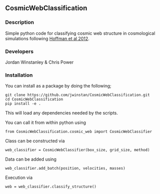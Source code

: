 ## CosmicWebClassification 

### Description
Simple python code for classifying cosmic web structure in cosmological simulations following [Hoffman et al 2012](https://academic.oup.com/mnras/article/425/3/2049/982860).

### Developers
Jordan Winstanley & Chris Power

### Installation
You can install as a package by doing the following;

```
git clone https://github.com/jwinstan/CosmicWebClassification.git
cd CosmicWebClassification
pip install -e .
```
This will load any dependencies needed by the scripts. 

You can call it from within python using 
```
from CosmicWebClassification.cosmic_web import CosmicWebClassifier
```

Class can be constructed via

```
web_classifier = CosmicWebClassifier(box_size, grid_size, method)
```

Data can be added using
```
web_classifier.add_batch(position, velocities, masses)
```

Execution via
```
web = web_classifier.classify_structure()
```
